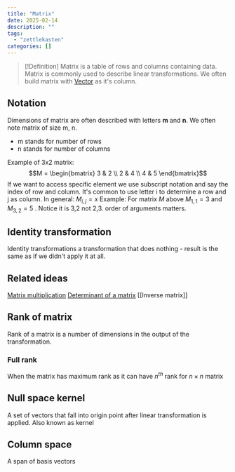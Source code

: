 ```yaml
---
title: "Matrix"
date: 2025-02-14
description: ""
tags: 
  - "zettlekasten"
categories: []
---
```


> [!Definition]
Matrix is a table of rows and columns containing data. Matrix is commonly used to describe linear transformations. We often build matrix with [Vector](Vector.md) as it's column.

## Notation
Dimensions of matrix are often described with letters **m** and **n**. We often note matrix of size m, n.
- m stands for number of rows
- n stands for number of columns

Example of 3x2 matrix:
 $$M = \begin{bmatrix} 3 & 2 \\ 2 & 4 \\ 4 & 5 \end{bmatrix}$$
If we want to access specific element we use subscript notation and say the index of row and column. It's common to use letter i to determine a row and j as column. 
In general: $M_{i,j} = x$ 
Example:
For matrix $M$ above $M_{1,1} = 3$ and $M _{3,2} = 5$ . Notice it is 3,2 not 2,3. order of arguments matters.

## Identity transformation
Identity transformations a transformation that does nothing - result is the same as if we didn't apply it at all.

## Related ideas
[Matrix multiplication](Matrix%20multiplication.md)
[Determinant of a matrix](Determinant%20of%20a%20matrix.md)
[[Inverse matrix]]

## Rank of matrix
Rank of a matrix is a number of dimensions in the output of the transformation. 

### Full rank
When the matrix has maximum rank as it can have $n^{th}$ rank for $n \times n$ matrix

## Null space kernel
A set of vectors that fall into origin point after linear transformation is applied.
Also known as kernel

## Column space
A span of basis vectors

